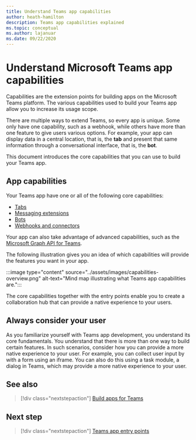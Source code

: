 ```yaml
---
title: Understand Teams app capabilities
author: heath-hamilton
description: Teams app capabilities explained
ms.topic: conceptual
ms.author: lajanuar
ms.date: 09/22/2020
---
```


# Understand Microsoft Teams app capabilities

Capabilities are the extension points for building apps on the Microsoft Teams platform. The various capabilities used to build your Teams app allow you to increase its usage scope.

There are multiple ways to extend Teams, so every app is unique. Some only have one capability, such as a webhook, while others have more than one feature to give users various options. For example, your app can display data in a central location, that is, the **tab** and present that same information through a conversational interface, that is, the **bot**.

This document introduces the core capabilities  that you can use to build your Teams app.

## App capabilities

Your Teams app have one or all of the following core capabilities:

* [Tabs](../tabs/what-are-tabs.md)
* [Messaging extensions](../messaging-extensions/what-are-messaging-extensions.md)
* [Bots](../bots/what-are-bots.md)
* [Webhooks and connectors](../webhooks-and-connectors/what-are-webhooks-and-connectors.md)

Your app can also take advantage of advanced capabilities, such as the [Microsoft Graph API for Teams](https://docs.microsoft.com/graph/teams-concept-overview).

The following illustration gives you an idea of which capabilities will provide the features you want in your app.

:::image type="content" source="../assets/images/capabilities-overview.png" alt-text="Mind map illustrating what Teams app capabilities are.":::

The core capabilities together with the entry points enable you to create a collaboration hub that can provide a native experience to your users. 

## Always consider your user

As you familiarize yourself with Teams app development, you understand its core fundamentals. You understand that there is more than one way to build certain features. In such scenarios, consider how you can provide a more native experience to your user.
For example, you can collect user input by with a form using an iframe. You can also do this using a task module, a dialog in Teams, which may provide a more native experience to your user.

## See also

> [!div class="nextstepaction"]
> [Build apps for Teams](../overview.md)
## Next step

> [!div class="nextstepaction"]
> [Teams app entry points](../concepts/extensibility-points.md)
